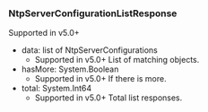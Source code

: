 ### NtpServerConfigurationListResponse
Supported in v5.0+

- data: list of NtpServerConfigurations
  - Supported in v5.0+
  List of matching objects.
- hasMore: System.Boolean
  - Supported in v5.0+
  If there is more.
- total: System.Int64
  - Supported in v5.0+
  Total list responses.
